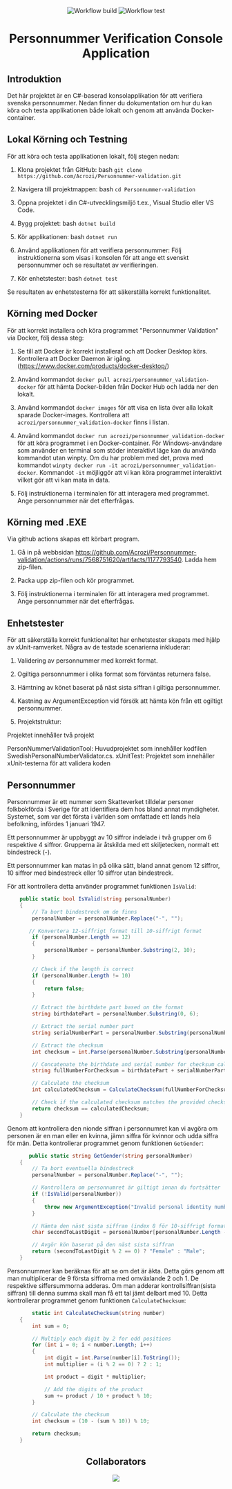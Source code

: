 <div align="center">

![Workflow build](https://github.com/Acrozi/Personnummer-validation/actions/workflows/docker.yml/badge.svg)
![Workflow test](https://github.com/Acrozi/Personnummer-validation/actions/workflows/tests.yml/badge.svg)

</div>

<div align="center">
  <h1>Personnummer Verification Console Application</h1>
</div>


## Introduktion

Det här projektet är en C#-baserad konsolapplikation för att verifiera svenska personnummer. 
Nedan finner du dokumentation om hur du kan köra och testa applikationen både lokalt och genom att använda Docker-container.

## Lokal Körning och Testning

För att köra och testa applikationen lokalt, följ stegen nedan:

1. Klona projektet från GitHub:
    bash
    `git clone https://github.com/Acrozi/Personnummer-validation.git`

2. Navigera till projektmappen:
    bash
    `cd Personnummer-validation`

3. Öppna projektet i din C#-utvecklingsmiljö t.ex., Visual Studio eller VS Code.

4. Bygg projektet:
    bash
    `dotnet build`

5. Kör applikationen:
    bash
    `dotnet run`

6. Använd applikationen för att verifiera personnummer:
    Följ instruktionerna som visas i konsolen för att ange ett svenskt personnummer och se resultatet av verifieringen.


7. Kör enhetstester:
    bash
    `dotnet test`

Se resultaten av enhetstesterna för att säkerställa korrekt funktionalitet.

## Körning med Docker

För att korrekt installera och köra programmet "Personnummer Validation" via Docker, följ dessa steg:

1. Se till att Docker är korrekt installerat och att Docker Desktop körs. Kontrollera att Docker Daemon är igång. (https://www.docker.com/products/docker-desktop/)

2. Använd kommandot `docker pull acrozi/personnummer_validation-docker` för att hämta Docker-bilden från Docker Hub och ladda ner den lokalt.

3. Använd kommandot `docker images` för att visa en lista över alla lokalt sparade Docker-images. Kontrollera att `acrozi/personnummer_validation-docker` finns i listan.

4. Använd kommandot `docker run acrozi/personnummer_validation-docker` för att köra programmet i en Docker-container. För Windows-användare som använder en terminal som stöder interaktivt läge kan du använda kommandot utan winpty. Om du har problem med det, prova med  kommandot `winpty docker run -it acrozi/personnummer_validation-docker`. Kommandot `-it` möjliggör att vi kan köra programmet interaktivt vilket gör att vi kan mata in data.

5. Följ instruktionerna i terminalen för att interagera med programmet. Ange personnummer när det efterfrågas.


## Körning med .EXE

Via github actions skapas ett körbart program.

1. Gå in på webbsidan https://github.com/Acrozi/Personnummer-validation/actions/runs/7568751620/artifacts/1177793540. Ladda hem zip-filen.

2. Packa upp zip-filen och kör programmet.

3. Följ instruktionerna i terminalen för att interagera med programmet. Ange personnummer när det efterfrågas.

## Enhetstester

För att säkerställa korrekt funktionalitet har enhetstester skapats med hjälp av xUnit-ramverket. Några av de testade scenarierna inkluderar:

1. Validering av personnummer med korrekt format.

2. Ogiltiga personnummer i olika format som förväntas returnera false.

3. Hämtning av könet baserat på näst sista siffran i giltiga personnummer.

4. Kastning av ArgumentException vid försök att hämta kön från ett ogiltigt personnummer.

5. Projektstruktur:

Projektet innehåller två projekt

PersonNummerValidationTool: Huvudprojektet som innehåller kodfilen SwedishPersonalNumberValidator.cs.
xUnitTest: Projektet som innehåller xUnit-testerna för att validera koden

## Personnummer

Personnummer är ett nummer som Skatteverket tilldelar personer folkbokförda i Sverige för att identifiera dem hos bland annat myndigheter. Systemet, som var det första i världen som omfattade ett lands hela befolkning, infördes 1 januari 1947.

Ett personnummer är uppbyggt av 10 siffror indelade i två grupper om 6 respektive 4 siffror. Grupperna är åtskilda med ett skiljetecken, normalt ett bindestreck (-).

Ett personnummer kan matas in på olika sätt, bland annat genom 12 siffror, 10 siffror med bindestreck eller 10 siffror utan bindestreck.

För att kontrollera detta använder programmet funktionen `IsValid`:

```csharp
    public static bool IsValid(string personalNumber)
    {
        // Ta bort bindestreck om de finns
        personalNumber = personalNumber.Replace("-", "");

       // Konvertera 12-siffrigt format till 10-siffrigt format
        if (personalNumber.Length == 12)
        {
            personalNumber = personalNumber.Substring(2, 10);
        } 

        // Check if the length is correct
        if (personalNumber.Length != 10)
        {
            return false;
        }

        // Extract the birthdate part based on the format
        string birthdatePart = personalNumber.Substring(0, 6);

        // Extract the serial number part
        string serialNumberPart = personalNumber.Substring(personalNumber.Length - 4, 3);

        // Extract the checksum
        int checksum = int.Parse(personalNumber.Substring(personalNumber.Length - 1, 1));

        // Concatenate the birthdate and serial number for checksum calculation
        string fullNumberForChecksum = birthdatePart + serialNumberPart;

        // Calculate the checksum
        int calculatedChecksum = CalculateChecksum(fullNumberForChecksum);

        // Check if the calculated checksum matches the provided checksum
        return checksum == calculatedChecksum;
    }
```
Genom att kontrollera den nionde siffran i personnumret kan vi avgöra om personen är en man eller en kvinna, jämn siffra för kvinnor och udda siffra för män. 
Detta kontrollerar programmet genom funktionen `GetGender`:

    
```csharp
       public static string GetGender(string personalNumber)
    {
        // Ta bort eventuella bindestreck
        personalNumber = personalNumber.Replace("-", "");

        // Kontrollera om personnumret är giltigt innan du fortsätter
        if (!IsValid(personalNumber))
        {
            throw new ArgumentException("Invalid personal identity number or gender", nameof(personalNumber));
        }

        // Hämta den näst sista siffran (index 8 för 10-siffrigt format)
        char secondToLastDigit = personalNumber[personalNumber.Length - 2];

        // Avgör kön baserat på den näst sista siffran
        return (secondToLastDigit % 2 == 0) ? "Female" : "Male";
    }
```
Personnummer kan beräknas för att se om det är äkta. Detta görs genom att man multiplicerar de 9 första siffrorna med omväxlande 2 och 1.
De respektive siffersummorna adderas. Om man adderar kontrollsiffran(sista siffran) till denna summa skall man få ett tal jämt delbart med 10.
Detta kontrollerar programmet genom funktionen `CalculateChecksum`:


```csharp
        static int CalculateChecksum(string number)
    {
        int sum = 0;

        // Multiply each digit by 2 for odd positions
        for (int i = 0; i < number.Length; i++)
        {
            int digit = int.Parse(number[i].ToString());
            int multiplier = (i % 2 == 0) ? 2 : 1;

            int product = digit * multiplier;

            // Add the digits of the product
            sum += product / 10 + product % 10;
        }

        // Calculate the checksum
        int checksum = (10 - (sum % 10)) % 10;

        return checksum;
    }
```

<div align="center">
  <h2>Collaborators</h2>
  <a href="https://github.com/Acrozi/Personnummer-validation/graphs/contributors">
    <img src="https://contrib.rocks/image?repo=Acrozi/Personnummer-validation" />
  </a>
</div>
